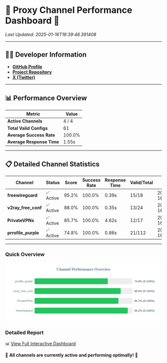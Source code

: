 # 🌟 Proxy Channel Performance Dashboard 🌟

_Last Updated: 2025-01-16T16:39:46.391408_

---

## 👩‍💻 Developer Information

- **[GitHub Profile](https://github.com/4n0nymou3)**  
- **[Project Repository](https://github.com/4n0nymou3/multi-proxy-config-fetcher)**  
- **[X (Twitter)](https://x.com/4n0nymou3)**  

---

## 📊 Performance Overview

| Metric                | Value       |
|-----------------------|-------------|
| **Active Channels**   | 4 / 4       |
| **Total Valid Configs** | 61          |
| **Average Success Rate** | 100.0%      |
| **Average Response Time** | 1.55s       |

---

## 📋 Detailed Channel Statistics

| Channel          | Status     | Score  | Success Rate | Response Time | Valid/Total | Last Success               |
|------------------|------------|--------|--------------|---------------|-------------|----------------------------|
| **freewireguard**  | ✅ Active  | 95.2%  | 100.0% | 0.39s         | 15/18       | 2025-01-16T16:39:46.389387 |
| **v2ray_free_conf**  | ✅ Active  | 88.0%  | 100.0% | 0.35s         | 13/24       | 2025-01-16T16:39:41.309064 |
| **PrivateVPNs**  | ✅ Active  | 85.7%  | 100.0% | 4.62s         | 12/17       | 2025-01-16T16:39:45.968318 |
| **prrofile_purple**  | ✅ Active  | 74.8%  | 100.0% | 0.86s         | 21/112       | 2025-01-16T16:39:40.923406 |

---

### Quick Overview
<div align="center">
  <a href="https://raw.githubusercontent.com/nullluser/NullRepo/refs/heads/main/assets/channel_stats_chart.svg">
    <img src="https://raw.githubusercontent.com/nullluser/NullRepo/refs/heads/main/assets/channel_stats_chart.svg" alt="Source Performance Statistics" width="800">
  </a>
</div>

### Detailed Report
📊 [View Full Interactive Dashboard](https://htmlpreview.github.io/?https://github.com/nullluser/NullRepo/blob/main/assets/performance_report.html)

🎉 **All channels are currently active and performing optimally!** 🎉
